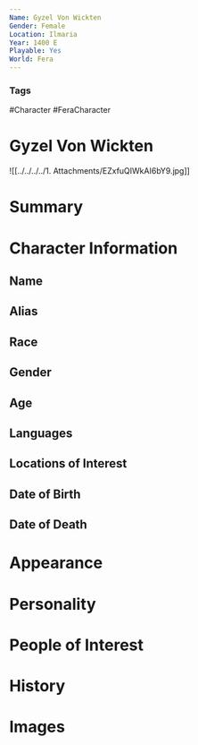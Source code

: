 ```yaml
---
Name: Gyzel Von Wickten
Gender: Female
Location: Ilmaria
Year: 1400 E
Playable: Yes
World: Fera
---
```


### Tags
#Character #FeraCharacter 

# Gyzel Von Wickten

![[../../../../1. Attachments/EZxfuQIWkAI6bY9.jpg]]

# Summary


# Character Information

## Name

## Alias

## Race

## Gender

## Age

## Languages

## Locations of Interest

## Date of Birth

## Date of Death

# Appearance

# Personality

# People of Interest

# History

# Images
